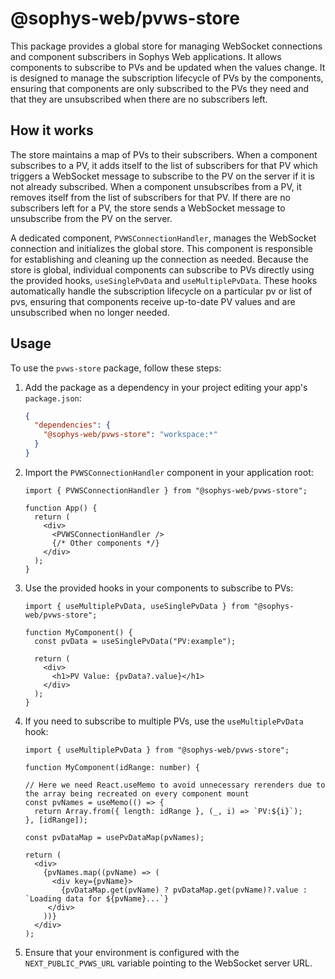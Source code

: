 # @sophys-web/pvws-store

This package provides a global store for managing WebSocket connections and component subscribers in Sophys Web applications.
It allows components to subscribe to PVs and be updated when the values change.
It is designed to manage the subscription lifecycle of PVs by the components, ensuring that components are only subscribed to the PVs they need and that they are unsubscribed when there are no subscribers left.

## How it works

The store maintains a map of PVs to their subscribers. When a component subscribes to a PV, it adds itself to the list of subscribers for that PV which triggers a WebSocket message to subscribe to the PV on the server if it is not already subscribed. When a component unsubscribes from a PV, it removes itself from the list of subscribers for that PV. If there are no subscribers left for a PV, the store sends a WebSocket message to unsubscribe from the PV on the server.

A dedicated component, `PVWSConnectionHandler`, manages the WebSocket connection and initializes the global store. This component is responsible for establishing and cleaning up the connection as needed. Because the store is global, individual components can subscribe to PVs directly using the provided hooks, `useSinglePvData` and `useMultiplePvData`. These hooks automatically handle the subscription lifecycle
on a particular pv or list of pvs, ensuring that components receive up-to-date PV values and are unsubscribed when no longer needed.

## Usage

To use the `pvws-store` package, follow these steps:

1. Add the package as a dependency in your project editing your app's `package.json`:

   ```json
   {
     "dependencies": {
       "@sophys-web/pvws-store": "workspace:*"
     }
   }
   ```

2. Import the `PVWSConnectionHandler` component in your application root:

   ```tsx
   import { PVWSConnectionHandler } from "@sophys-web/pvws-store";

   function App() {
     return (
       <div>
         <PVWSConnectionHandler />
         {/* Other components */}
       </div>
     );
   }
   ```

3. Use the provided hooks in your components to subscribe to PVs:

   ```tsx
   import { useMultiplePvData, useSinglePvData } from "@sophys-web/pvws-store";

   function MyComponent() {
     const pvData = useSinglePvData("PV:example");

     return (
       <div>
         <h1>PV Value: {pvData?.value}</h1>
       </div>
     );
   }
   ```

4. If you need to subscribe to multiple PVs, use the `useMultiplePvData` hook:

   ```tsx
   import { useMultiplePvData } from "@sophys-web/pvws-store";

   function MyComponent(idRange: number) {

   // Here we need React.useMemo to avoid unnecessary rerenders due to the array being recreated on every component mount
   const pvNames = useMemo(() => {
     return Array.from({ length: idRange }, (_, i) => `PV:${i}`);
   }, [idRange]);

   const pvDataMap = usePvDataMap(pvNames);

   return (
     <div>
       {pvNames.map((pvName) => (
         <div key={pvName}>
           {pvDataMap.get(pvName) ? pvDataMap.get(pvName)?.value : `Loading data for ${pvName}...`}
        </div>
       ))}
     </div>
   );
   ```

5. Ensure that your environment is configured with the `NEXT_PUBLIC_PVWS_URL` variable pointing to the WebSocket server URL.
